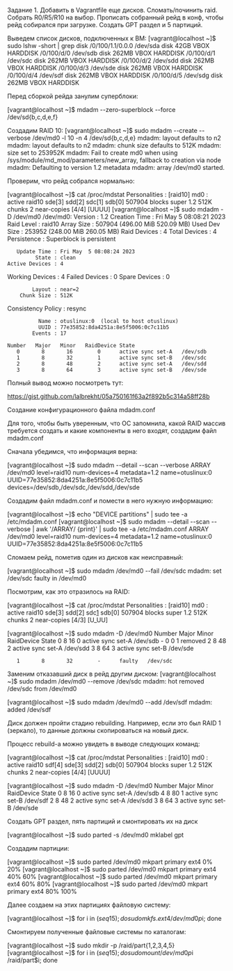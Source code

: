 Задание 1. Добавить в Vagrantfile еще дисков. Сломать/починить raid. Собрать R0/R5/R10 на выбор. Прописать собранный рейд в конф, чтобы рейд собирался при загрузке. Создать GPT раздел и 5 партиций.

Выведем список дисков, подключенных к ВМ:
[vagrant@localhost ~]$ sudo lshw -short | grep disk
/0/100/1.1/0.0.0    /dev/sda   disk        42GB VBOX HARDDISK
/0/100/d/0          /dev/sdb   disk        262MB VBOX HARDDISK
/0/100/d/1          /dev/sdc   disk        262MB VBOX HARDDISK
/0/100/d/2          /dev/sdd   disk        262MB VBOX HARDDISK
/0/100/d/3          /dev/sde   disk        262MB VBOX HARDDISK
/0/100/d/4          /dev/sdf   disk        262MB VBOX HARDDISK
/0/100/d/5          /dev/sdg   disk        262MB VBOX HARDDISK


Перед сборкой рейда занулим суперблоки:

[vagrant@localhost ~]$ mdadm --zero-superblock --force /dev/sd{b,c,d,e,f}

Создадим RAID 10:
[vagrant@localhost ~]$ sudo mdadm --create --verbose /dev/md0 -l 10 -n 4 /dev/sd{b,c,d,e}
mdadm: layout defaults to n2
mdadm: layout defaults to n2
mdadm: chunk size defaults to 512K
mdadm: size set to 253952K
mdadm: Fail to create md0 when using /sys/module/md_mod/parameters/new_array, fallback to creation via node
mdadm: Defaulting to version 1.2 metadata
mdadm: array /dev/md0 started.


Проверим, что рейд собрался нормально:

[vagrant@localhost ~]$ cat /proc/mdstat
Personalities : [raid10] 
md0 : active raid10 sde[3] sdd[2] sdc[1] sdb[0]
      507904 blocks super 1.2 512K chunks 2 near-copies [4/4] [UUUU]
[vagrant@localhost ~]$ sudo mdadm -D /dev/md0 
/dev/md0:
           Version : 1.2
     Creation Time : Fri May  5 08:08:21 2023
        Raid Level : raid10
        Array Size : 507904 (496.00 MiB 520.09 MB)
     Used Dev Size : 253952 (248.00 MiB 260.05 MB)
      Raid Devices : 4
     Total Devices : 4
       Persistence : Superblock is persistent

       Update Time : Fri May  5 08:08:24 2023
             State : clean 
    Active Devices : 4
   Working Devices : 4
    Failed Devices : 0
     Spare Devices : 0

            Layout : near=2
        Chunk Size : 512K

Consistency Policy : resync

              Name : otuslinux:0  (local to host otuslinux)
              UUID : 77e35852:8da4251a:8e5f5006:0c7c11b5
            Events : 17

    Number   Major   Minor   RaidDevice State
       0       8       16        0      active sync set-A   /dev/sdb
       1       8       32        1      active sync set-B   /dev/sdc
       2       8       48        2      active sync set-A   /dev/sdd
       3       8       64        3      active sync set-B   /dev/sde


Полный вывод можно посмотреть тут:

https://gist.github.com/lalbrekht/05a750161f63a2f892b5c314a58ff28b


Создание конфигурационного файла mdadm.conf

Для того, чтобы быть уверенным, что ОС запомнила, какой RAID массив требуется создать и какие компоненты в него входят, создадим файл mdadm.conf

Сначала убедимся, что информация верна:

[vagrant@localhost ~]$ sudo mdadm --detail --scan --verbose
ARRAY /dev/md0 level=raid10 num-devices=4 metadata=1.2 name=otuslinux:0 UUID=77e35852:8da4251a:8e5f5006:0c7c11b5
   devices=/dev/sdb,/dev/sdc,/dev/sdd,/dev/sde

Создадим файл mdadm.conf и помести в него нужную информацию:

[vagrant@localhost ~]$ echo "DEVICE partitions" | sudo tee -a /etc/mdadm.conf
[vagrant@localhost ~]$ sudo mdadm --detail --scan --verbose | awk '/ARRAY/ {print}' | sudo tee -a /etc/mdadm.conf
ARRAY /dev/md0 level=raid10 num-devices=4 metadata=1.2 name=otuslinux:0 UUID=77e35852:8da4251a:8e5f5006:0c7c11b5

Сломаем рейд, пометив один из дисков как неисправный:

[vagrant@localhost ~]$ sudo mdadm /dev/md0 --fail /dev/sdc
mdadm: set /dev/sdc faulty in /dev/md0

Посмотрим, как это отразилось на RAID:

[vagrant@localhost ~]$ cat /proc/mdstat
Personalities : [raid10] 
md0 : active raid10 sde[3] sdd[2] sdc[1](F) sdb[0]
      507904 blocks super 1.2 512K chunks 2 near-copies [4/3] [U_UU]

[vagrant@localhost ~]$ sudo mdadm -D /dev/md0
    Number   Major   Minor   RaidDevice State
       0       8       16        0      active sync set-A   /dev/sdb
       -       0        0        1      removed
       2       8       48        2      active sync set-A   /dev/sdd
       3       8       64        3      active sync set-B   /dev/sde

       1       8       32        -      faulty   /dev/sdc 


Заменим отказавший диск в рейд другим диском:
[vagrant@localhost ~]$ sudo mdadm /dev/md0 --remove /dev/sdc
mdadm: hot removed /dev/sdc from /dev/md0

[vagrant@localhost ~]$ sudo mdadm /dev/md0 --add /dev/sdf
mdadm: added /dev/sdf

Диск должен пройти стадию rebuilding. Например, если это был RAID 1 (зеркало), то данные должны скопироваться на новый диск.

Процесс rebuild-а можно увидеть в выводе следующих команд:

[vagrant@localhost ~]$ cat /proc/mdstat
Personalities : [raid10] 
md0 : active raid10 sdf[4] sde[3] sdd[2] sdb[0]
      507904 blocks super 1.2 512K chunks 2 near-copies [4/4] [UUUU]

[vagrant@localhost ~]$ sudo mdadm -D /dev/md0
    Number   Major   Minor   RaidDevice State
       0       8       16        0      active sync set-A   /dev/sdb
       4       8       80        1      active sync set-B   /dev/sdf
       2       8       48        2      active sync set-A   /dev/sdd
       3       8       64        3      active sync set-B   /dev/sde


Создать GPT раздел, пять партиций и смонтировать их на диск

[vagrant@localhost ~]$ sudo parted -s /dev/md0 mklabel gpt 


Создадим партиции:

[vagrant@localhost ~]$ sudo parted /dev/md0 mkpart primary ext4 0% 20%
[vagrant@localhost ~]$ sudo parted /dev/md0 mkpart primary ext4 40% 60% 
[vagrant@localhost ~]$ sudo parted /dev/md0 mkpart primary ext4 60% 80% 
[vagrant@localhost ~]$ sudo parted /dev/md0 mkpart primary ext4 80% 100%

Далее создаем на этих партициях файловую систему:

[vagrant@localhost ~]$ for i in $(seq 1 5); do sudo mkfs.ext4 /dev/md0p$i; done

Смонтируем полученные файловые системы по каталогам:

[vagrant@localhost ~]$ sudo mkdir -p /raid/part{1,2,3,4,5}
[vagrant@localhost ~]$ for i in $(seq 1 5); do sudo mount /dev/md0p$i /raid/part$i; done